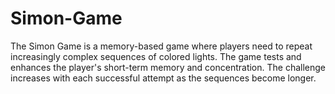 # Simon-Game
The Simon Game is a memory-based game where players need to repeat increasingly complex sequences of colored lights. The game tests and enhances the player's short-term memory and concentration. The challenge increases with each successful attempt as the sequences become longer.

